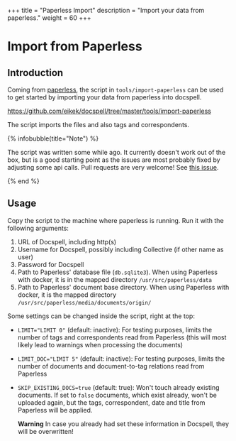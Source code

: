 +++
title = "Paperless Import"
description = "Import your data from paperless."
weight = 60
+++

# Import from Paperless

## Introduction

Coming from
[paperless](https://github.com/the-paperless-project/paperless/), the
script in `tools/import-paperless` can be used to get started by
importing your data from paperless into docspell.

<https://github.com/eikek/docspell/tree/master/tools/import-paperless>

The script imports the files and also tags and correspondents.

{% infobubble(title="Note") %}

The script was written some while ago. It currently doesn't work out
of the box, but is a good starting point as the issues are most
probably fixed by adjusting some api calls. Pull requests are very
welcome! See [this
issue](https://github.com/eikek/docspell/issues/1241).

{% end %}

## Usage

Copy the script to the machine where paperless is running. Run it with
the following arguments:

1. URL of Docspell, including http(s)
2. Username for Docspell, possibly including Collective (if other name as user)
3. Password for Docspell
4. Path to Paperless' database file (`db.sqlite3`). When using Paperless with docker, it is in the mapped directory `/usr/src/paperless/data`
5. Path to Paperless' document base directory. When using Paperless with docker, it is the mapped directory `/usr/src/paperless/media/documents/origin/`

Some settings can be changed inside the script, right at the top:

* `LIMIT="LIMIT 0"` (default: inactive): For testing purposes, limits
  the number of tags and correspondents read from Paperless (this will
  most likely lead to warnings when processing the documents)
* `LIMIT_DOC="LIMIT 5"` (default: inactive): For testing purposes,
  limits the number of documents and document-to-tag relations read
  from Paperless
* `SKIP_EXISTING_DOCS=true` (default: true): Won't touch already
  existing documents. If set to `false` documents, which exist
  already, won't be uploaded again, but the tags, correspondent, date
  and title from Paperless will be applied.

  **Warning** In case you already had set these information in Docspell,
  they will be overwritten!
